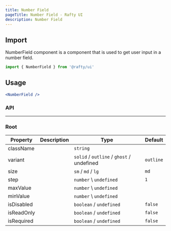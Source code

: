 ```yaml
---
title: Number Field
pageTitle: Number Field - Rafty UI
description: Number Field
---
```


## Import

NumberField component is a component that is used to get user input in a number field.

```jsx
import { NumberField } from '@rafty/ui'
```

## Usage

```jsx
<NumberField />
```

### API

---

### Root

| Property   | Description | Type                                      | Default   |
| ---------- | ----------- | ----------------------------------------- | --------- |
| className  |             | `string`                                  |           |
| variant    |             | `solid` / `outline` / `ghost` / undefined | `outline` |
| size       |             | `sm` / `md` / `lg`                        | `md`      |
| step       |             | `number` \ `undefined`                    | `1`       |
| maxValue   |             | `number` \ `undefined`                    |           |
| minValue   |             | `number` \ `undefined`                    |           |
| isDisabled |             | `boolean` / `undefined`                   | `false`   |
| isReadOnly |             | `boolean` / `undefined`                   | `false`   |
| isRequired |             | `boolean` / `undefined`                   | `false`   |
